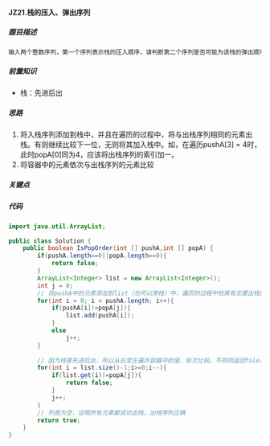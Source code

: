 #### JZ21.栈的压入、弹出序列

##### 题目描述

```markdown
输入两个整数序列，第一个序列表示栈的压入顺序，请判断第二个序列是否可能为该栈的弹出顺序。假设压入栈的所有数字均不相等。例如序列1,2,3,4,5是某栈的压入顺序，序列4,5,3,2,1是该压栈序列对应的一个弹出序列，但4,3,5,1,2就不可能是该压栈序列的弹出序列。（注意：这两个序列的长度是相等的）
```

##### 前置知识

+ 栈：先进后出

##### 思路

1. 将入栈序列添加到栈中，并且在遍历的过程中，将与出栈序列相同的元素出栈。有则继续比较下一位，无则将其加入栈中。如，在遍历pushA[3] = 4时，此时popA[0]同为4，应该将出栈序列的索引加一。
2. 将容器中的元素依次与出栈序列的元素比较

##### 关键点

##### 代码

```java
import java.util.ArrayList;

public class Solution {
    public boolean IsPopOrder(int [] pushA,int [] popA) {
        if(pushA.length==0||popA.length==0){
            return false;
        }
        ArrayList<Integer> list = new ArrayList<Integer>();
        int j = 0;
        // 将pushA中的元素添加到list（也可以用栈）中，遍历的过程中检索有无要出栈的元素
        for(int i = 0; i < pushA.length; i++){
            if(pushA[i]!=popA[j]){
                list.add(pushA[i]);
            }
            else
                j++;
        }
        
        // 因为栈是先进后出，所以从右至左遍历容器中的值，依次比较。不同则返回fale，容器为空时返回true
        for(int i = list.size()-1;i>=0;i--){
            if(list.get(i)!=popA[j]){
                return false;
            }
            j++;
        }
        // 列表为空，证明所有元素都成功出栈，出栈序列正确
        return true;
    }
}
```

